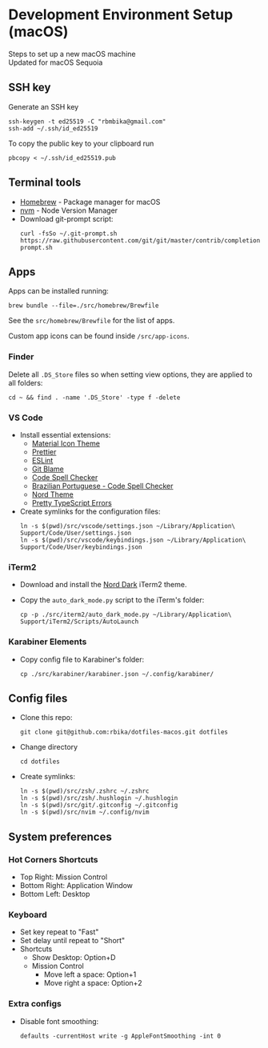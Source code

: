 # Development Environment Setup (macOS)

Steps to set up a new macOS machine  
Updated for macOS Sequoia

## SSH key

Generate an SSH key

```
ssh-keygen -t ed25519 -C "rbmbika@gmail.com"
ssh-add ~/.ssh/id_ed25519
```

To copy the public key to your clipboard run

```
pbcopy < ~/.ssh/id_ed25519.pub
```

## Terminal tools

- [Homebrew](https://brew.sh/) - Package manager for macOS
- [nvm](https://github.com/creationix/nvm#installation-and-update) - Node Version Manager
- Download git-prompt script:
  ```
  curl -fsSo ~/.git-prompt.sh https://raw.githubusercontent.com/git/git/master/contrib/completion/git-prompt.sh
  ```

## Apps

Apps can be installed running:

```
brew bundle --file=./src/homebrew/Brewfile
```

See the `src/homebrew/Brewfile` for the list of apps.

Custom app icons can be found inside `/src/app-icons`.

### Finder

Delete all `.DS_Store` files so when setting view options, they are applied to all folders:

```
cd ~ && find . -name '.DS_Store' -type f -delete
```

### VS Code

- Install essential extensions:
  - [Material Icon Theme](https://marketplace.visualstudio.com/items?itemName=PKief.material-icon-theme)
  - [Prettier](https://marketplace.visualstudio.com/items?itemName=esbenp.prettier-vscode)
  - [ESLint](https://marketplace.visualstudio.com/items?itemName=dbaeumer.vscode-eslint)
  - [Git Blame](https://marketplace.visualstudio.com/items?itemName=waderyan.gitblame)
  - [Code Spell Checker](https://marketplace.visualstudio.com/items?itemName=streetsidesoftware.code-spell-checker)
  - [Brazilian Portuguese - Code Spell Checker](https://marketplace.visualstudio.com/items?itemName=streetsidesoftware.code-spell-checker-portuguese-brazilian)
  - [Nord Theme](https://marketplace.visualstudio.com/items?itemName=arcticicestudio.nord-visual-studio-code)
  - [Pretty TypeScript Errors](https://marketplace.visualstudio.com/items?itemName=yoavbls.pretty-ts-errors)
- Create symlinks for the configuration files:
  ```
  ln -s $(pwd)/src/vscode/settings.json ~/Library/Application\ Support/Code/User/settings.json
  ln -s $(pwd)/src/vscode/keybindings.json ~/Library/Application\ Support/Code/User/keybindings.json
  ```

### iTerm2

- Download and install the [Nord Dark](https://github.com/rbika/iterm2-nord-dark) iTerm2 theme.
- Copy the `auto_dark_mode.py` script to the iTerm's folder:

  ```
  cp -p ./src/iterm2/auto_dark_mode.py ~/Library/Application\ Support/iTerm2/Scripts/AutoLaunch
  ```

### Karabiner Elements

- Copy config file to Karabiner's folder:
  ```
  cp ./src/karabiner/karabiner.json ~/.config/karabiner/
  ```

## Config files

- Clone this repo:

  ```
  git clone git@github.com:rbika/dotfiles-macos.git dotfiles
  ```

- Change directory

  ```
  cd dotfiles
  ```

- Create symlinks:
  ```
  ln -s $(pwd)/src/zsh/.zshrc ~/.zshrc
  ln -s $(pwd)/src/zsh/.hushlogin ~/.hushlogin
  ln -s $(pwd)/src/git/.gitconfig ~/.gitconfig
  ln -s $(pwd)/src/nvim ~/.config/nvim
  ```

## System preferences

### Hot Corners Shortcuts

- Top Right: Mission Control
- Bottom Right: Application Window
- Bottom Left: Desktop

### Keyboard

- Set key repeat to "Fast"
- Set delay until repeat to "Short"
- Shortcuts
  - Show Desktop: Option+D
  - Mission Control
    - Move left a space: Option+1
    - Move right a space: Option+2

### Extra configs

- Disable font smoothing:
  ```
  defaults -currentHost write -g AppleFontSmoothing -int 0
  ```
